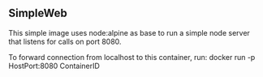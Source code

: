 <h2>SimpleWeb</h2>
<p>This simple image uses node:alpine as base to run a simple node server that listens for calls on port 8080. </p>
<p>To forward connection from localhost to this container, run: docker run -p HostPort:8080 ContainerID</p>
